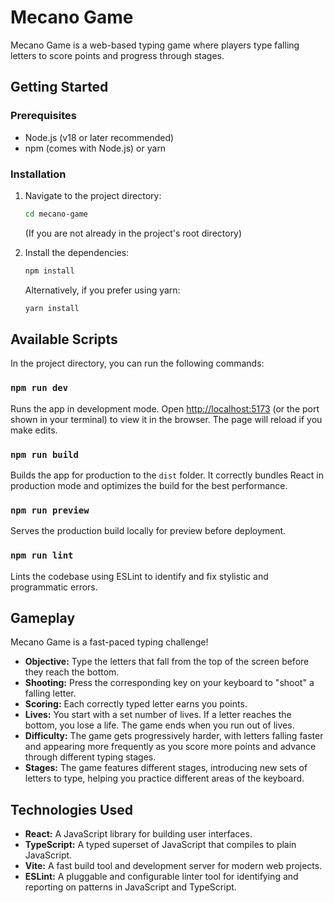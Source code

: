 # Mecano Game

Mecano Game is a web-based typing game where players type falling letters to score points and progress through stages.

## Getting Started

### Prerequisites

*   Node.js (v18 or later recommended)
*   npm (comes with Node.js) or yarn

### Installation

1.  Navigate to the project directory:
    ```bash
    cd mecano-game 
    ```
    (If you are not already in the project's root directory)

2.  Install the dependencies:
    ```bash
    npm install
    ```
    Alternatively, if you prefer using yarn:
    ```bash
    yarn install
    ```

## Available Scripts

In the project directory, you can run the following commands:

### `npm run dev`

Runs the app in development mode.
Open [http://localhost:5173](http://localhost:5173) (or the port shown in your terminal) to view it in the browser.
The page will reload if you make edits.

### `npm run build`

Builds the app for production to the `dist` folder.
It correctly bundles React in production mode and optimizes the build for the best performance.

### `npm run preview`

Serves the production build locally for preview before deployment.

### `npm run lint`

Lints the codebase using ESLint to identify and fix stylistic and programmatic errors.

## Gameplay

Mecano Game is a fast-paced typing challenge!

*   **Objective:** Type the letters that fall from the top of the screen before they reach the bottom.
*   **Shooting:** Press the corresponding key on your keyboard to "shoot" a falling letter.
*   **Scoring:** Each correctly typed letter earns you points.
*   **Lives:** You start with a set number of lives. If a letter reaches the bottom, you lose a life. The game ends when you run out of lives.
*   **Difficulty:** The game gets progressively harder, with letters falling faster and appearing more frequently as you score more points and advance through different typing stages.
*   **Stages:** The game features different stages, introducing new sets of letters to type, helping you practice different areas of the keyboard.

## Technologies Used

*   **React:** A JavaScript library for building user interfaces.
*   **TypeScript:** A typed superset of JavaScript that compiles to plain JavaScript.
*   **Vite:** A fast build tool and development server for modern web projects.
*   **ESLint:** A pluggable and configurable linter tool for identifying and reporting on patterns in JavaScript and TypeScript.
